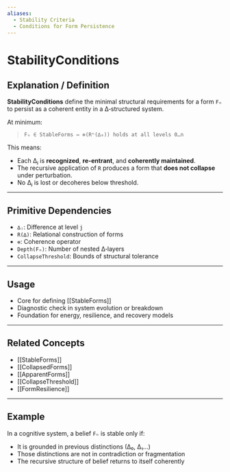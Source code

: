 ```yaml
---
aliases:
  - Stability Criteria
  - Conditions for Form Persistence
---
```


# StabilityConditions

## Explanation / Definition

**StabilityConditions** define the minimal structural requirements for a form `Fₙ` to persist as a coherent entity in a ∆‑structured system.

At minimum:

> `Fₙ ∈ StableForms ⇔ ⊚(Rⁿ(∆₀)) holds at all levels 0…n`

This means:

* Each ∆ⱼ is **recognized**, **re-entrant**, and **coherently maintained**.
* The recursive application of `R` produces a form that **does not collapse** under perturbation.
* No ∆ⱼ is lost or decoheres below threshold.

---

## Primitive Dependencies

- `∆ⱼ`: Difference at level `j`
- `R(∆)`: Relational construction of forms
- `⊚`: Coherence operator
- `Depth(Fₙ)`: Number of nested ∆‑layers
- `CollapseThreshold`: Bounds of structural tolerance

---

## Usage

- Core for defining [[StableForms]]
- Diagnostic check in system evolution or breakdown
- Foundation for energy, resilience, and recovery models

---

## Related Concepts

- [[StableForms]]
- [[CollapsedForms]]
- [[ApparentForms]]
- [[CollapseThreshold]]
- [[FormResilience]]

---

## Example

In a cognitive system, a belief `Fₙ` is stable only if:

* It is grounded in previous distinctions (∆₀, ∆₁…)
* Those distinctions are not in contradiction or fragmentation
* The recursive structure of belief returns to itself coherently
